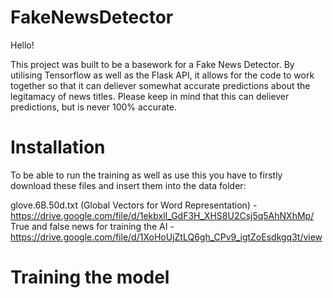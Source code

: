 # FakeNewsDetector

Hello!

This project was built to be a basework for a Fake News Detector. By utilising Tensorflow as well as the Flask API, it allows for the code to work together so that it can deliever somewhat accurate predictions about the legitamacy of news titles. Please keep in mind that this can deliever predictions, but is never 100% accurate.

# Installation
To be able to run the training as well as use this you have to firstly download these files and insert them into the data folder:

glove.6B.50d.txt (Global Vectors for Word Representation) - https://drive.google.com/file/d/1ekbxlI_GdF3H_XHS8U2Csj5q5AhNXhMp/       
True and false news for training the AI - https://drive.google.com/file/d/1XoHoUjZtLQ6gh_CPv9_igtZoEsdkgq3t/view

# Training the model
